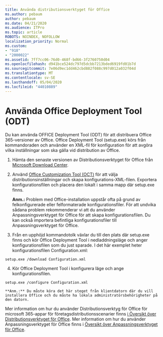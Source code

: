 ```yaml
---
title: Använda distributionsverktyget för Office
ms.author: pebaum
author: pebaum
ms.date: 04/21/2020
ms.audience: ITPro
ms.topic: article
ROBOTS: NOINDEX, NOFOLLOW
localization_priority: Normal
ms.custom:
- "918"
- "2000022"
ms.assetid: 7ff7cc06-76d0-468f-bd66-3f2760750d04
ms.openlocfilehash: d941bce524dc797d5dcbb7213bded6919fd01b7d
ms.sourcegitcommit: 7e06d9ec1dd462cbd882f088c997d012a032f04d
ms.translationtype: MT
ms.contentlocale: sv-SE
ms.lasthandoff: 05/04/2020
ms.locfileid: "44010889"
---
```

# <a name="using-the-office-deployment-tool-odt"></a>Använda Office Deployment Tool (ODT)

Du kan använda OFFICE Deployment Tool (ODT) för att distribuera Office 365-versioner av Office. Office Deployment Tool (setup.exe) körs från kommandoraden och använder en XML-fil för konfiguration för att avgöra vilka inställningar som ska gälla vid distribution av Office.
  
1. Hämta den senaste versionen av Distributionsverktyget för Office från [Microsoft Download Center](https://go.microsoft.com/fwlink/p/?LinkID=626065).

2. Använd [Office Customization Tool (OCT)](https://config.office.com) för att välja distributionsinställningar och skapa konfigurations-XML-filen. Exportera konfigurationsfilen och placera den lokalt i samma mapp där setup.exe finns.

    **Anm.:** Problem med Office-installation uppstår ofta på grund av felkonfigurerade eller felformaterade konfigurationsfiler. För att undvika sådana problem rekommenderar vi att du använder Anpassningsverktyget för Office för att skapa konfigurationsfilen. Du kan också importera befintliga konfigurationsfiler till Anpassningsverktyget för Office.

3. Från en upphöjd kommandotolk växlar du till den plats där setup.exe finns och kör Office Deployment Tool i nedladdningsläge och anger konfigurationsfilen som du just sparade. I det här exemplet heter konfigurationsfilen Configuration.xml:
    
  ```
  setup.exe /download Configuration.xml  
  ```

4. Kör Office Deployment Tool i konfigurera läge och ange konfigurationsfilen.
    
  ```
  setup.exe /configure Configuration.xml
  ```

    **Anm.:** Du måste köra det här steget från klientdatorn där du vill installera Office och du måste ha lokala administratörsbehörigheter på den datorn.

Mer information om hur du använder Distributionsverktyg för Office för microsoft 365-appar för företagsdistributionsscenarier finns [i Översikt över Distributionsverktyget för Office](https://docs.microsoft.com/deployoffice/overview-office-deployment-tool). Mer information om hur du använder Anpassningsverktyget för Office finns i [Översikt över Anpassningsverktyget för Office](https://docs.microsoft.com/DeployOffice/overview-of-the-office-customization-tool-for-click-to-run).
